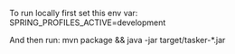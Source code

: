 To run locally first set this env var:
SPRING_PROFILES_ACTIVE=development

And then run:
mvn package && java -jar target/tasker-*.jar